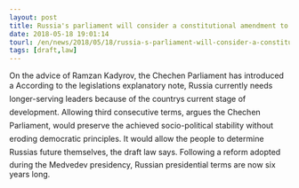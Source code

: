 ```yaml
---
layout: post
title: Russia's parliament will consider a constitutional amendment to let Putin run for re-election in 2024
date: 2018-05-18 19:01:14
tourl: /en/news/2018/05/18/russia-s-parliament-will-consider-a-constitutional-amendment-to-let-putin-run-for-re-election-in-2024
tags: [draft,law]
---
```

On the advice of Ramzan Kadyrov, the Chechen Parliament has introduced a According to the legislations explanatory note, Russia currently needs longer-serving leaders because of the countrys current stage of development. Allowing third consecutive terms, argues the Chechen Parliament, would preserve the achieved socio-political stability without eroding democratic principles. It would allow the people to determine Russias future themselves, the draft law says. Following a reform adopted during the Medvedev presidency, Russian presidential terms are now six years long. 